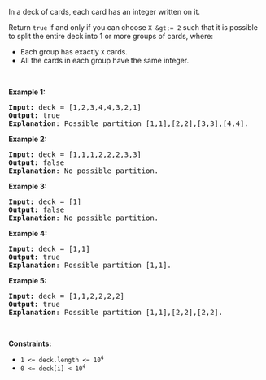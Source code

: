 In a deck of cards, each card has an integer written on it.

Return `` true `` if and only if you can choose `` X &gt;= 2 `` such that it is possible to split the entire deck into 1 or more groups of cards, where:

*   Each group has exactly `` X `` cards.
*   All the cards in each group have the same integer.

&nbsp;

__Example 1:__

<pre>
<strong>Input:</strong> deck = [1,2,3,4,4,3,2,1]
<strong>Output:</strong> true
<strong>Explanation</strong>: Possible partition [1,1],[2,2],[3,3],[4,4].
</pre>

__Example 2:__

<pre>
<strong>Input:</strong> deck = [1,1,1,2,2,2,3,3]
<strong>Output:</strong> false
<strong>Explanation</strong>: No possible partition.
</pre>

__Example 3:__

<pre>
<strong>Input:</strong> deck = [1]
<strong>Output:</strong> false
<strong>Explanation</strong>: No possible partition.
</pre>

__Example 4:__

<pre>
<strong>Input:</strong> deck = [1,1]
<strong>Output:</strong> true
<strong>Explanation</strong>: Possible partition [1,1].
</pre>

__Example 5:__

<pre>
<strong>Input:</strong> deck = [1,1,2,2,2,2]
<strong>Output:</strong> true
<strong>Explanation</strong>: Possible partition [1,1],[2,2],[2,2].
</pre>

&nbsp;

__Constraints:__

*   <code>1 &lt;= deck.length &lt;= 10<sup>4</sup></code>
*   <code>0 &lt;= deck[i] &lt; 10<sup>4</sup></code>